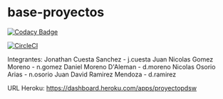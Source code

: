 # base-proyectos


[![Codacy Badge](https://api.codacy.com/project/badge/Grade/c42353620eed40daaf4102f82214411e)](https://www.codacy.com/app/hectorateci/base-proyectos?utm_source=github.com&amp;utm_medium=referral&amp;utm_content=PDSW-ECI/base-proyectos&amp;utm_campaign=Badge_Grade)

[![CircleCI](https://circleci.com/gh/BoomECI/Proyecto-PDSW.svg?style=svg)](https://circleci.com/gh/BoomECI)



Integrantes:
Jonathan Cuesta Sanchez - j.cuesta
Juan Nicolas Gomez Moreno - n.gomez
Daniel Moreno D'Aleman - d.moreno
Nicolas Osorio Arias - n.osorio
Juan David Ramirez Mendoza - d.ramirez


URL Heroku:
https://dashboard.heroku.com/apps/proyectopdsw
